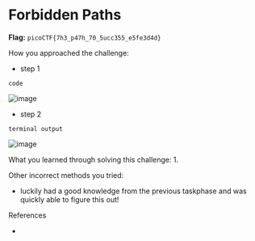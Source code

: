 # Forbidden Paths

**Flag:** `picoCTF{7h3_p47h_70_5ucc355_e5fe3d4d}`

How you approached the challenge:

- step 1

```
code
```
![image](https://github.com/user-attachments/assets/e31b5be8-aaa7-4508-bcba-58dafe71400a)
- step 2

```
terminal output
```
![image](https://github.com/user-attachments/assets/98033012-5b57-4e70-970d-a26d50a2b081)


What you learned through solving this challenge:
1. 

Other incorrect methods you tried:

- luckily had a good knowledge from the previous taskphase and was quickly able to figure this out!

References

- 
